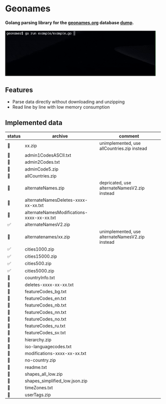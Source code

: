 # Geonames

#### Golang parsing library for the [geonames.org](http://www.geonames.org) database [dump](http://download.geonames.org/export/dump/).

![](static/example.gif)

## Features
- Parse data directly without downloading and unzipping
- Read line by line with low memory consumption

## Implemented data

|status|archive|comment|
|---|---|---|
|🚫|xx.zip|unimplemented, use allCountries.zip instead|
|🚫|admin1CodesASCII.txt||
|🚫|admin2Codes.txt||
|🚫|adminCode5.zip||
|🚫|allCountries.zip||
|🚫|alternateNames.zip|depricated, use alternateNamesV2.zip instead|
|🚫|alternateNamesDeletes-xxxx-xx-xx.txt||
|🚫|alternateNamesModifications-xxxx-xx-xx.txt||
|✅|alternateNamesV2.zip||
|🚫|alternatenames/xx.zip|unimplemented, use alternateNamesV2.zip instead|
|✅|cities1000.zip||
|✅|cities15000.zip||
|✅|cities500.zip||
|✅|cities5000.zip||
|🚫|countryInfo.txt||
|🚫|deletes-xxxx-xx-xx.txt||
|🚫|featureCodes_bg.txt||
|🚫|featureCodes_en.txt||
|🚫|featureCodes_nb.txt||
|🚫|featureCodes_nn.txt||
|🚫|featureCodes_no.txt||
|🚫|featureCodes_ru.txt||
|🚫|featureCodes_sv.txt||
|🚫|hierarchy.zip||
|🚫|iso-languagecodes.txt||
|🚫|modifications-xxxx-xx-xx.txt||
|🚫|no-country.zip||
|🚫|readme.txt||
|🚫|shapes_all_low.zip||
|🚫|shapes_simplified_low.json.zip||
|🚫|timeZones.txt||
|🚫|userTags.zip||